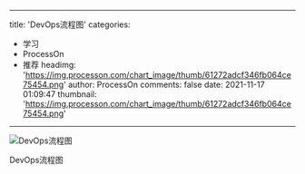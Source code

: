
---
title: 'DevOps流程图'
categories: 
 - 学习
 - ProcessOn
 - 推荐
headimg: 'https://img.processon.com/chart_image/thumb/61272adcf346fb064ce75454.png'
author: ProcessOn
comments: false
date: 2021-11-17 01:09:47
thumbnail: 'https://img.processon.com/chart_image/thumb/61272adcf346fb064ce75454.png'
---

<div>   
<img class="thumb" alt="DevOps流程图" src="https://img.processon.com/chart_image/thumb/61272adcf346fb064ce75454.png" referrerpolicy="no-referrer">
<p>DevOps流程图</p>  
</div>
            